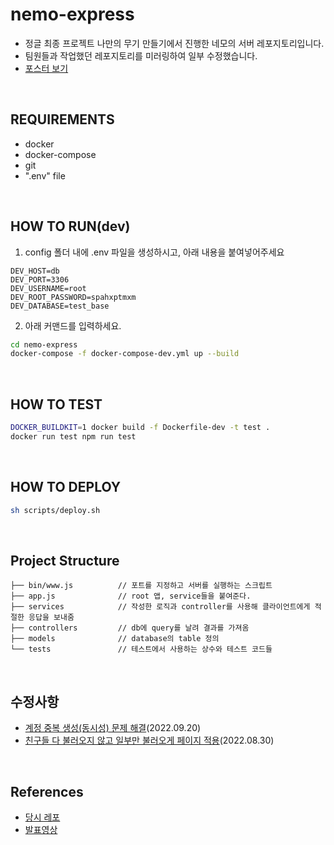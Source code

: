 # nemo-express

- 정글 최종 프로젝트 나만의 무기 만들기에서 진행한 네모의 서버 레포지토리입니다.
- 팀원들과 작업했던 레포지토리를 미러링하여 일부 수정했습니다.
- [포스터 보기](https://github.com/gon2gon2/nemo-server/blob/main/assets/%ED%8F%AC%EC%8A%A4%ED%84%B0-pdf.pdf)

<br/>

## REQUIREMENTS

- docker
- docker-compose
- git
- ".env" file

<br/>

## HOW TO RUN(dev)

1. config 폴더 내에 .env 파일을 생성하시고, 아래 내용을 붙여넣어주세요

```
DEV_HOST=db
DEV_PORT=3306
DEV_USERNAME=root
DEV_ROOT_PASSWORD=spahxptmxm
DEV_DATABASE=test_base
```

2. 아래 커맨드를 입력하세요.

```bash
cd nemo-express
docker-compose -f docker-compose-dev.yml up --build
```

<br/>

## HOW TO TEST

```bash
DOCKER_BUILDKIT=1 docker build -f Dockerfile-dev -t test .
docker run test npm run test
```

<br/>

## HOW TO DEPLOY

```bash
sh scripts/deploy.sh
```

<br/>

## Project Structure

```
├── bin/www.js          // 포트를 지정하고 서버를 실행하는 스크립트
├── app.js              // root 앱, service들을 붙여준다.
├── services            // 작성한 로직과 controller를 사용해 클라이언트에게 적절한 응답을 보내줌
├── controllers         // db에 query를 날려 결과를 가져옴
├── models              // database의 table 정의
└── tests               // 테스트에서 사용하는 상수와 테스트 코드들
```

<br/>

## 수정사항

- [계정 중복 생성(동시성) 문제 해결](https://github.com/gon2gon2/nemo-server/issues/8)(2022.09.20)
- [친구들 다 불러오지 않고 일부만 불러오게 페이지 적용](https://github.com/gon2gon2/nemo-server/issues/6)(2022.08.30)

<br/>

## References

- [당시 레포](https://github.com/FiveNemos/nemo-express)
- [발표영상](https://youtu.be/_I6NU67zvJQ)
